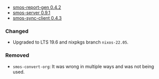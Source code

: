 - <a name="smos-report-gen-0.4.2">[smos-report-gen 0.4.2](#smos-report-gen-0.4.2)
- <a name="smos-server-0.9.1">[smos-server 0.9.1](#smos-server-0.9.1)
- <a name="smos-sync-client-0.4.3">[smos-sync-client 0.4.3](#smos-sync-client-0.4.3)

### Changed

* Upgraded to LTS 19.6 and nixpkgs branch `nixos-22.05`.

### Removed

* `smos-convert-org`: It was wrong in multiple ways and was not being used.
